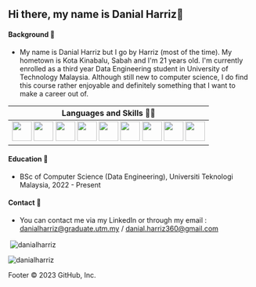 ## Hi there, my name is Danial Harriz👋

#### **Background 🧔**

- My name is Danial Harriz but I go by Harriz (most of the time). My hometown is Kota Kinabalu, Sabah and I'm 21 years old. I'm currently enrolled as a third year Data Engineering student in University of Technology Malaysia. Although still new to computer science, I do find this course rather enjoyable and definitely something that I want to make a career out of.





| **Languages and Skills ✍🏻** |
|:--------------------:|
| <img src="https://cdn.jsdelivr.net/gh/devicons/devicon@latest/icons/cplusplus/cplusplus-original.svg" width="40" height="40"/> <img src="https://cdn.jsdelivr.net/gh/devicons/devicon@latest/icons/html5/html5-original-wordmark.svg" width="40" height="40" /> <img src="https://cdn.jsdelivr.net/gh/devicons/devicon@latest/icons/css3/css3-original.svg" width="40" height="40" /> <img src="https://cdn.jsdelivr.net/gh/devicons/devicon@latest/icons/javascript/javascript-original.svg" width="40" height="40" /> <img src="https://cdn.jsdelivr.net/gh/devicons/devicon@latest/icons/java/java-original-wordmark.svg" width="40" height="40" /> <img src="https://cdn.jsdelivr.net/gh/devicons/devicon@latest/icons/react/react-original-wordmark.svg" width="40" height="40" /> <img src="https://cdn.jsdelivr.net/gh/devicons/devicon@latest/icons/rstudio/rstudio-original.svg" width="40" height="40" /> <img src="https://cdn.jsdelivr.net/gh/devicons/devicon@latest/icons/python/python-original.svg" width="40" height="40"/> <img src="https://cdn.jsdelivr.net/gh/devicons/devicon@latest/icons/php/php-original.svg" width="40" height="40" />|

 

  
#### **Education 🎒**
  - BSc of Computer Science (Data Engineering), Universiti Teknologi Malaysia, 2022 - Present
  
#### **Contact 📱**
  - You can contact me via my LinkedIn or through my email : danialharriz@graduate.utm.my / danial.harriz360@gmail.com





<p>&nbsp;<img align="center" src="https://github-readme-stats.vercel.app/api?username=danialharriz&show_icons=true&locale=en" alt="danialharriz" /></p>

<p><img align="center" src="https://github-readme-streak-stats.herokuapp.com/?user=danialharriz&" alt="danialharriz" /></p>
Footer
© 2023 GitHub, Inc.



